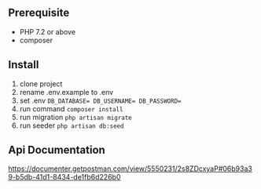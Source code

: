 
## Prerequisite
- PHP 7.2 or above
- composer

## Install 
1. clone project 
2. rename .env.example to .env
3. set .env
`` DB_DATABASE=
DB_USERNAME=
DB_PASSWORD= ``
5. run command 
``
composer install
``
4. run migration
`` php artisan migrate
``
5. run seeder
`` php artisan db:seed ``

## Api Documentation
https://documenter.getpostman.com/view/5550231/2s8ZDcxyaP#06b93a39-b5db-41d1-8434-de1fb6d226b0
